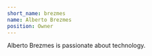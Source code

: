 ```yaml
---
short_name: brezmes
name: Alberto Brezmes
position: Owner
---
```

Alberto Brezmes is passionate about technology.
